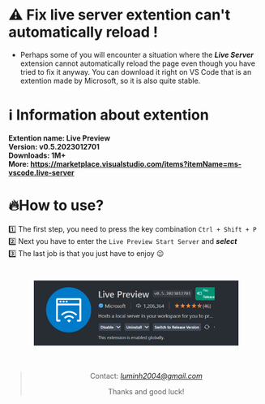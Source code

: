 # ⚠️ Fix live server extention can't automatically reload !
- Perhaps some of you will encounter a situation where the <i><b>Live Server</b></i> extension cannot automatically reload the page even though you have tried to fix it anyway. You can download it right on VS Code that is an extention made by Microsoft, so it is also quite stable.
# ℹ️ Information about extention
  **Extention name: Live Preview** </br>
  **Version: v0.5.2023012701** </br>
  **Downloads: 1M+** </br>
  **More: https://marketplace.visualstudio.com/items?itemName=ms-vscode.live-server**
# 🔥How to use?
  1️⃣ The first step, you need to press the key combination `Ctrl + Shift + P` </br>
  2️⃣ Next you have to enter the `Live Preview Start Server` and <i><b>select</b></i> </br>
  3️⃣ The last job is that you just have to enjoy 😉 </br>
 #
<div align = "center">
 <img src = "https://github.com/binvan789/Fix-live-server-can-t-automatically-reload/blob/main/Untitled.png" width = 80%>
</div>
</br>
</br>


><p align = "center">Contact: <i><a href = "mailto: luminh2004@gmail.com">luminh2004@gmail.com</a></i></p>
><p align = "center">Thanks and good luck!</a></i></p>
